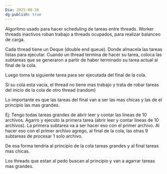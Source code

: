 ```yaml
---
Dia: 2025-08-26
dg-publish: true
---
```

Algoritmo usado para hacer scheduling de tareas entre threads. Worker threads inactivos roban trabajo a threads ocupados, para realizar balanceo de carga.

Cada thread tiene un Deque (double end queue). Donde almacela las tareas listas para ejecutar. Cuando un thread termina de hacer su tarea, coloca las subtareas que se generaron a partir de haber terminado su tarea actual al final de la cola. 

Luego toma la siguiente tarea para ser ejecutada del final de la cola. 

Si su cola esta vacia, el thread no tiene mas trabajo y trata de robar tareas del inicio de la cola de otro thread (random)

Lo importante es que las tareas del final van a ser las mas chicas y las de el principio las mas grandes. 

Ej: Tengo todas tareas grandes de abrir leer y contar las lineas de 10 archivos. Agarro  y ejecuto la primera tarea (abrir leer y contar lineas de 10 archivos).  La primera subtarea va a ser hacer eso con el primer archivo. Al hacer eso con el primer archivo agrego, al final de la cola, las otras 9 subtareas de procesar 1 solo archivo.

De esa forma tendria al principio de la cola tareas grandes y al final tareas mas chicas. 

Los threads que estan al pedo buscan al principio y van a agarrar tareas mas grandes. 

